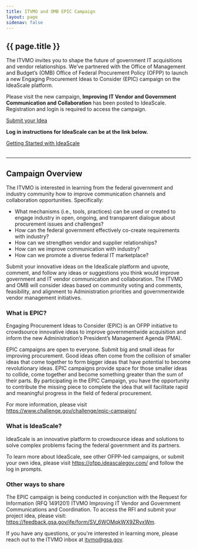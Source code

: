 ```yaml
---
title: ITVMO and OMB EPIC Campaign
layout: page
sidenav: false
---
```


<section class="grid-container padding-left-0 padding-right-1">
<h1 class="margin-top-0">{{ page.title }}</h1>
<p>The ITVMO invites you to shape the future of government IT acquisitions and vendor relationships. We’ve partnered with the Office of Management and Budget’s (OMB) Office of Federal Procurement Policy (OFPP) to launch a new Engaging Procurement Ideas to Consider (EPIC) campaign on the IdeaScale platform. </p>

<p>Please visit the new campaign, <strong>Improving IT Vendor and Government Communication and Collaboration</strong> has been posted to IdeaScale. Registration and login is required to access the campaign.</p>

<div><a href="https://ofpp.ideascalegov.com/a/campaign-home/1160" class="usa-button btn-primary">Submit your Idea</a></div>
<p><strong>Log in instructions for IdeaScale can be at the link below.</strong></p>
<div><a href="{{site.baseurl}}/assets/files/How-to-Join-OFPP-Innovates.pdf" class="usa-button btn-primary">Getting Started with IdeaScale</a></div>
<br />
<hr>
<h2>Campaign Overview</h2>
<p>The ITVMO is interested in learning from the federal government and industry community how  to improve communication channels and collaboration opportunities. Specifically:</p>
<ul>
    <li>What mechanisms (i.e., tools, practices) can be used or created to engage industry in open, ongoing, and transparent dialogue about procurement issues and challenges?</li>
    <li>How can the federal government effectively co-create requirements with industry?</li>
    <li>How can we strengthen vendor and supplier relationships?</li>
    <li>How can we improve communication with industry?</li>
    <li>How can we promote a diverse federal IT marketplace?</li>
</ul>
<p>Submit your innovative ideas on the IdeaScale platform and upvote, comment, and follow any ideas or suggestions you think would improve government and IT vendor communication and collaboration. The ITVMO and OMB will consider ideas based on community voting and comments, feasibility, and alignment to Administration priorities and governmentwide vendor management initiatives.</p>
<h3>What is EPIC?</h3>
<p>Engaging Procurement Ideas to Consider (EPIC) is an OFPP initiative to crowdsource innovative ideas to improve governmentwide acquisition and inform the new Administration’s President’s Management Agenda (PMA).</p>
<p>EPIC campaigns are open to everyone. Submit big and small ideas for improving procurement. Good ideas often come from the collision of smaller ideas that come together to form bigger ideas that have potential to become revolutionary ideas. EPIC campaigns provide space for those smaller ideas to collide, come together and become something greater than the sum of their parts. By participating in the EPIC Campaign, you have the opportunity to contribute the missing piece to complete the idea that will facilitate rapid and meaningful progress in the field of federal procurement.</p>
<p>For more information, please visit <a href="https://www.challenge.gov/challenge/epic-campaign/">https://www.challenge.gov/challenge/epic-campaign/</a></p>
<h3>What is IdeaScale?</h3>
<p>IdeaScale is an innovative platform to crowdsource ideas and solutions to solve complex problems facing the federal government and its partners.</p>
<p>To learn more about IdeaScale, see other OFPP-led campaigns, or submit your own idea, please visit <a href="https://ofpp.ideascalegov.com/">https://ofpp.ideascalegov.com/</a> and follow the log in prompts.</p>
<h3>Other ways to share</h3>
<p>The EPIC campaign is being conducted in conjunction with the Request for Information (RFQ 1491201) ITVMO Improving IT Vendor and Government Communications and Coordination. To access the RFI and submit your project idea, please visit: <a href="https://feedback.gsa.gov/jfe/form/SV_6WOMqkWX9ZRyxWm">https://feedback.gsa.gov/jfe/form/SV_6WOMqkWX9ZRyxWm</a>.</p>
<p>If you have any questions, or you're interested in learning more, please reach out to the ITVMO inbox at <a href="mailto:itvmo@gsa.gov">itvmo@gsa.gov</a>.</p>
</section>

